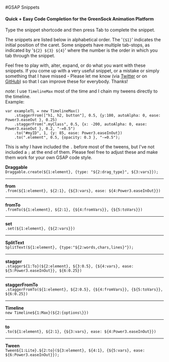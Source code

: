 #GSAP Snippets
#### Quick + Easy Code Completion for the GreenSock Animation Platform

Type the snippet shortcode and then press Tab to complete the snippet.

The snippets are listed below in alphabetical order. The '`{$1}`' indicates the initial position of the caret. Some snippets have multiple tab-stops, as indicated by '`${2} ${3} ${4}`' where the number is the order in which you tab through the snippet.

Feel free to play with, alter, expand, or do what you want with these snippets. If you come up with a very useful snippet, or a mistake or simply something that I have missed - Please let me know (via [Twitter](https://twitter.com/mandymadethis) or on [GitHub](https://github.com/MandyMadeThis)) so that I can improve these for everybody. Thanks!

*note*: I use `TimelineMax` most of the time and I chain my tweens directly to the timeline.   
Example:   

    var exampleTL = new TimelineMax()
        .staggerFrom(["h1, h2, button"], 0.5, {y:100, autoAlpha: 0, ease: Power3.easeOut }, 0.25)
        .staggerFrom(".myClass", 0.5, {x: -200, autoAlpha: 0, ease: Power3.easeOut }, 0.2, "-=0.5")
        .to("#myID", 1, {y: 85, ease: Power3.easeInOut})
        .to(".element", 0.5, {opacity: 0.3 }, "-=0.5");


This is why I have included the `.` before most of the tweens, but I've not included a `;` at the end of them. Please feel free to adjust these and make them work for your own GSAP code style.       

**Draggable**   
`Draggable.create(${1:element}, {type: "${2:drag_type}", ${3:vars}});`      
  
---   

**from**     
`.from(${1:element}, ${2:1}, {${3:vars}, ease: ${4:Power3.easeInOut}})`      

---   

**fromTo**  
`.fromTo(${1:element}, ${2:1}, {${4:fromVars}}, {${5:toVars}})`   

---   

**set**  
`.set(${1:element}, {${2:vars}})`   

---   

**SplitText**  
`SplitText(${1:element}, {type:"${2:words,chars,lines}"});`  

---   

**stagger**   
`.stagger${1:To}(${2:element}, ${3:0.5}, {${4:vars}, ease: ${5:Power3.easeInOut}}, ${6:0.25})`   

---   

**staggerFromTo**   
`.staggerFromTo(${1:element}, ${2:0.5}, {${4:fromVars}}, {${5:toVars}}, ${6:0.25})`   

---   

**Timeline**   
`new Timeline${1:Max}(${2:{options\}})`   

---   

**to**   
`.to(${1:element}, ${2:1}, {${3:vars}, ease: ${4:Power3.easeInOut}})`   

---   

**Tween**   
`Tween${1:Lite}.${2:to}(${3:element}, ${4:1}, {${5:vars}, ease: ${6:Power3.easeInOut}});`


